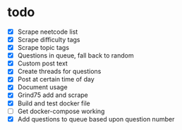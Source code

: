 # todo 
- [x] Scrape neetcode list
- [x] Scrape difficulty tags
- [x] Scrape topic tags
- [x] Questions in queue, fall back to random
- [x] Custom post text
- [x] Create threads for questions
- [x] Post at certain time of day
- [x] Document usage
- [x] Grind75 add and scrape
- [x] Build and test docker file
- [ ] Get docker-compose working
- [x] Add questions to queue based upon question number
